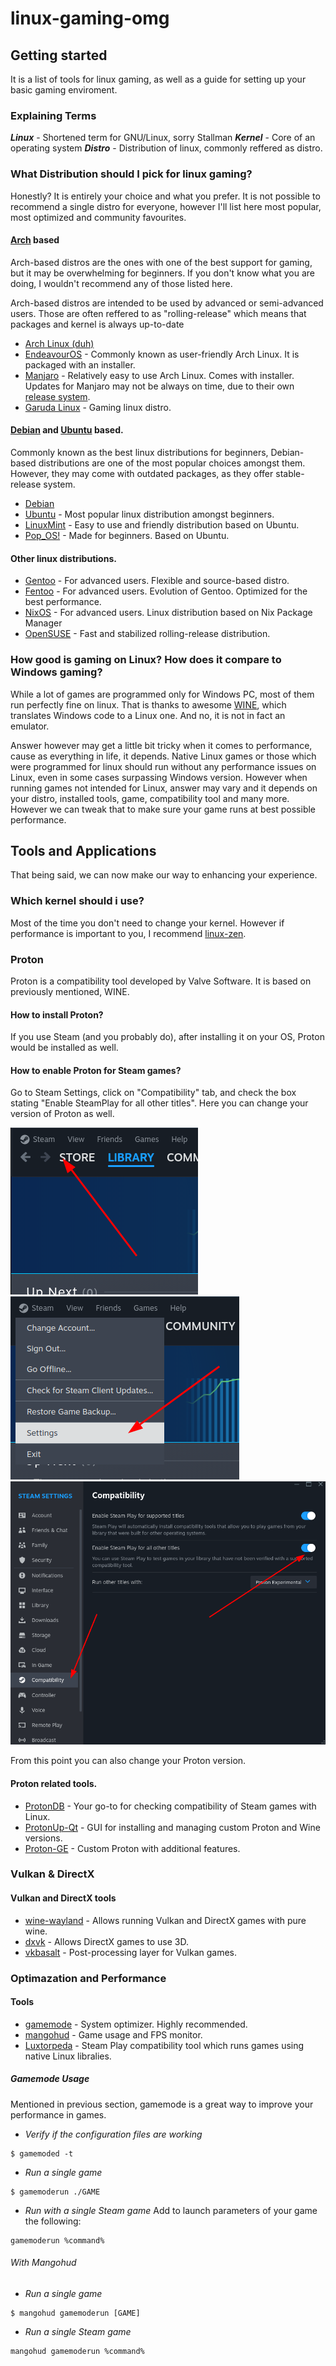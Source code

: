 # linux-gaming-omg



## Getting started

It is a list of tools for linux gaming, as well as a guide for setting up your basic gaming enviroment.

### Explaining Terms

_**Linux**_ - Shortened term for GNU/Linux, sorry Stallman
_**Kernel**_ - Core of an operating system
_**Distro**_ - Distribution of linux, commonly reffered as distro.

### What Distribution should I pick for linux gaming?

Honestly? It is entirely your choice and what you prefer. It is not possible to recommend a single distro for everyone, however I'll list here most popular, most optimized and community favourites.

#### [Arch](https://archlinux.org/) based

Arch-based distros are the ones with one of the best support for gaming, but it may be overwhelming for beginners. If you don't know what you are doing, I wouldn't recommend any of those listed here.

Arch-based distros are intended to be used by advanced or semi-advanced users. Those are often reffered to as "rolling-release" which means that packages and kernel is always up-to-date

* [Arch Linux (duh)](https://archlinux.org/)
* [EndeavourOS](https://endeavouros.com/) - Commonly known as user-friendly Arch Linux. It is packaged with an installer.
* [Manjaro](https://manjaro.org/) - Relatively easy to use Arch Linux. Comes with installer. Updates for Manjaro may not be always on time, due to their own [release system](https://wiki.manjaro.org/index.php/Manjaro:A_Different_Kind_of_Beast#Dedicated_Repositories).
* [Garuda Linux](https://garudalinux.org/) - Gaming linux distro.

#### [Debian](https://www.debian.org/) and [Ubuntu](https://ubuntu.com/) based.

Commonly known as the best linux distributions for beginners, Debian-based distributions are one of the most popular choices amongst them. However, they may come with outdated packages, as they offer stable-release system.

* [Debian](https://www.debian.org/)
* [Ubuntu](https://ubuntu.com/) - Most popular linux distribution amongst beginners.
* [LinuxMint](https://www.linuxmint.com/) - Easy to use and friendly distribution based on Ubuntu.
* [Pop_OS!](https://pop.system76.com/) - Made for beginners. Based on Ubuntu.

#### Other linux distributions.

* [Gentoo](https://www.gentoo.org/) - For advanced users. Flexible and source-based distro.
* [Fentoo](https://www.funtoo.org/Welcome) - For advanced users. Evolution of Gentoo. Optimized for the best performance.
* [NixOS](https://nixos.org/) - For advanced users. Linux distribution based on Nix Package Manager
* [OpenSUSE](https://www.opensuse.org/) - Fast and stabilized rolling-release distribution.

### How good is gaming on Linux? How does it compare to Windows gaming?

While a lot of games are programmed only for Windows PC, most of them run perfectly fine on linux. That is thanks to awesome [WINE](https://www.winehq.org/), which translates Windows code to a Linux one. And no, it is not in fact an emulator.

Answer however may get a little bit tricky when it comes to performance, cause as everything in life, it depends. Native Linux games or those which were programmed for linux should run without any performance issues on Linux, even in some cases surpassing Windows version. However when running games not intended for Linux, answer may vary and it depends on your distro, installed tools, game, compatibility tool and many more. However we can tweak that to make sure your game runs at best possible performance.

## Tools and Applications

That being said, we can now make our way to enhancing your experience.

### Which kernel should i use?

Most of the time you don't need to change your kernel. However if performance is important to you, I recommend [linux-zen](https://github.com/zen-kernel/zen-kernel).

### Proton

Proton is a compatibility tool developed by Valve Software. It is based on previously mentioned, WINE.

#### How to install Proton?

If you use Steam (and you probably do), after installing it on your OS, Proton would be installed as well.

#### How to enable Proton for Steam games?

Go to Steam Settings, click on "Compatibility" tab, and check the box stating "Enable SteamPlay for all other titles". Here you can change your version of Proton as well.

![Step 1](/resources/2023-12-26_22-09.png)
![Step 2](/resources/2023-12-26_22-09_1.png)
![Step 3](/resources/2023-12-26_22-10.png)

From this point you can also change your Proton version.

#### Proton related tools.

* [ProtonDB](https://www.protondb.com/) - Your go-to for checking compatibility of Steam games with Linux.
* [ProtonUp-Qt](https://github.com/DavidoTek/ProtonUp-Qt/) - GUI for installing and managing custom Proton and Wine versions.
* [Proton-GE](https://github.com/GloriousEggroll/proton-ge-custom) - Custom Proton with additional features.

### Vulkan & DirectX

#### Vulkan and DirectX tools

* [wine-wayland](https://github.com/varmd/wine-wayland) - Allows running Vulkan and DirectX games with pure wine.
* [dxvk](https://github.com/doitsujin/dxvk) - Allows DirectX games to use 3D.
* [vkbasalt](https://github.com/DadSchoorse/vkBasalt) - Post-processing layer for Vulkan games.

### Optimazation and Performance

#### Tools

* [gamemode](https://github.com/FeralInteractive/gamemode) - System optimizer. Highly recommended.
* [mangohud](https://github.com/flightlessmango/MangoHud) - Game usage and FPS monitor.
* [Luxtorpeda](https://github.com/luxtorpeda-dev/luxtorpeda) - Steam Play compatibility tool which runs games using native Linux libralies.

##### Gamemode Usage

Mentioned in previous section, gamemode is a great way to improve your performance in games.

* *Verify if the configuration files are working*
```
$ gamemoded -t
```

* *Run a single game*
```
$ gamemoderun ./GAME
```

* *Run with a single Steam game*
Add to launch parameters of your game the following:
```
gamemoderun %command%
```

###### With Mangohud

* *Run a single game*
```
$ mangohud gamemoderun [GAME]
```

* *Run a single Steam game*
```
mangohud gamemoderun %command%
```